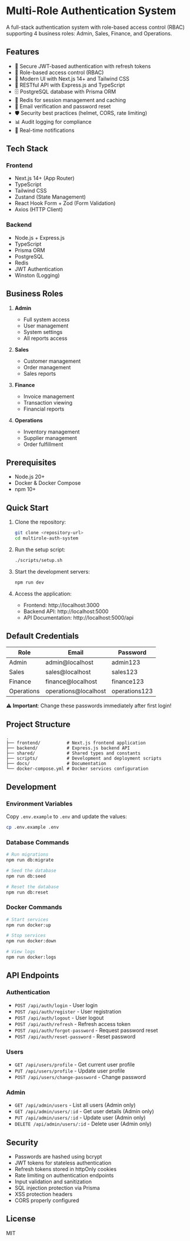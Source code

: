 # Multi-Role Authentication System

A full-stack authentication system with role-based access control (RBAC) supporting 4 business roles: Admin, Sales, Finance, and Operations.

## Features

- 🔐 Secure JWT-based authentication with refresh tokens
- 👥 Role-based access control (RBAC)
- 🎨 Modern UI with Next.js 14+ and Tailwind CSS
- 🔧 RESTful API with Express.js and TypeScript
- 🗄️ PostgreSQL database with Prisma ORM
- 🚀 Redis for session management and caching
- 📧 Email verification and password reset
- 🛡️ Security best practices (helmet, CORS, rate limiting)
- 📊 Audit logging for compliance
- 🔔 Real-time notifications

## Tech Stack

### Frontend
- Next.js 14+ (App Router)
- TypeScript
- Tailwind CSS
- Zustand (State Management)
- React Hook Form + Zod (Form Validation)
- Axios (HTTP Client)

### Backend
- Node.js + Express.js
- TypeScript
- Prisma ORM
- PostgreSQL
- Redis
- JWT Authentication
- Winston (Logging)

## Business Roles

1. **Admin**
   - Full system access
   - User management
   - System settings
   - All reports access

2. **Sales**
   - Customer management
   - Order management
   - Sales reports

3. **Finance**
   - Invoice management
   - Transaction viewing
   - Financial reports

4. **Operations**
   - Inventory management
   - Supplier management
   - Order fulfillment

## Prerequisites

- Node.js 20+
- Docker & Docker Compose
- npm 10+

## Quick Start

1. Clone the repository:
   ```bash
   git clone <repository-url>
   cd multirole-auth-system
   ```

2. Run the setup script:
   ```bash
   ./scripts/setup.sh
   ```

3. Start the development servers:
   ```bash
   npm run dev
   ```

4. Access the application:
   - Frontend: http://localhost:3000
   - Backend API: http://localhost:5000
   - API Documentation: http://localhost:5000/api

## Default Credentials

| Role | Email | Password |
|------|-------|----------|
| Admin | admin@localhost | admin123 |
| Sales | sales@localhost | sales123 |
| Finance | finance@localhost | finance123 |
| Operations | operations@localhost | operations123 |

⚠️ **Important**: Change these passwords immediately after first login!

## Project Structure

```
.
├── frontend/          # Next.js frontend application
├── backend/           # Express.js backend API
├── shared/            # Shared types and constants
├── scripts/           # Development and deployment scripts
├── docs/              # Documentation
└── docker-compose.yml # Docker services configuration
```

## Development

### Environment Variables

Copy `.env.example` to `.env` and update the values:

```bash
cp .env.example .env
```

### Database Commands

```bash
# Run migrations
npm run db:migrate

# Seed the database
npm run db:seed

# Reset the database
npm run db:reset
```

### Docker Commands

```bash
# Start services
npm run docker:up

# Stop services
npm run docker:down

# View logs
npm run docker:logs
```

## API Endpoints

### Authentication
- `POST /api/auth/login` - User login
- `POST /api/auth/register` - User registration
- `POST /api/auth/logout` - User logout
- `POST /api/auth/refresh` - Refresh access token
- `POST /api/auth/forgot-password` - Request password reset
- `POST /api/auth/reset-password` - Reset password

### Users
- `GET /api/users/profile` - Get current user profile
- `PUT /api/users/profile` - Update user profile
- `POST /api/users/change-password` - Change password

### Admin
- `GET /api/admin/users` - List all users (Admin only)
- `GET /api/admin/users/:id` - Get user details (Admin only)
- `PUT /api/admin/users/:id` - Update user (Admin only)
- `DELETE /api/admin/users/:id` - Delete user (Admin only)

## Security

- Passwords are hashed using bcrypt
- JWT tokens for stateless authentication
- Refresh tokens stored in httpOnly cookies
- Rate limiting on authentication endpoints
- Input validation and sanitization
- SQL injection protection via Prisma
- XSS protection headers
- CORS properly configured

## License

MIT